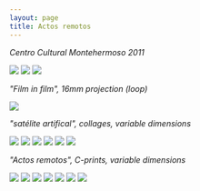```yaml
---
layout: page
title: Actos remotos
---
```


_Centro Cultural Montehermoso 2011_

<img src="/public/actos remotos geral(7).jpg">

<img src="/public/actos remotos geral(4).jpg">

<img src="/public/actos remotos geral (5).jpg">

_"Film in film", 16mm projection (loop)_

<img src="/public/cascata gelada small.jpg">

_"satélite artifical", collages, variable dimensions_

<img src="/public/colagens fata morgana+montanha ponte.jpg">

<img src="/public/actos remotos geral (1).jpg">

<img src="/public/colagens parede.jpg">

<img src="/public/colagem chines 2 frames.jpg">

<img src="/public/fata morgana 1 portfolio.jpg">

<img src="/public/fata morgana 2 portfolio.jpg">

_"Actos remotos", C-prints, variable dimensions_

<img src="/public/farrallyHall final 100x155_bea 40x25 para PILAR.jpg">

<img src="/public/2velas pyromagnet portfolio.jpg">

<img src="/public/mirage flugplatz werneuchen portfolio.jpg">

<img src="/public/o estereoscopista2b portfolio.jpg">

<img src="/public/fonte nuvens portfolio.jpg">

<img src="/public/solaris sol pupila_2 portfolio.jpg">

<img src="/public/pinhole espelho final portfolio.jpg">
